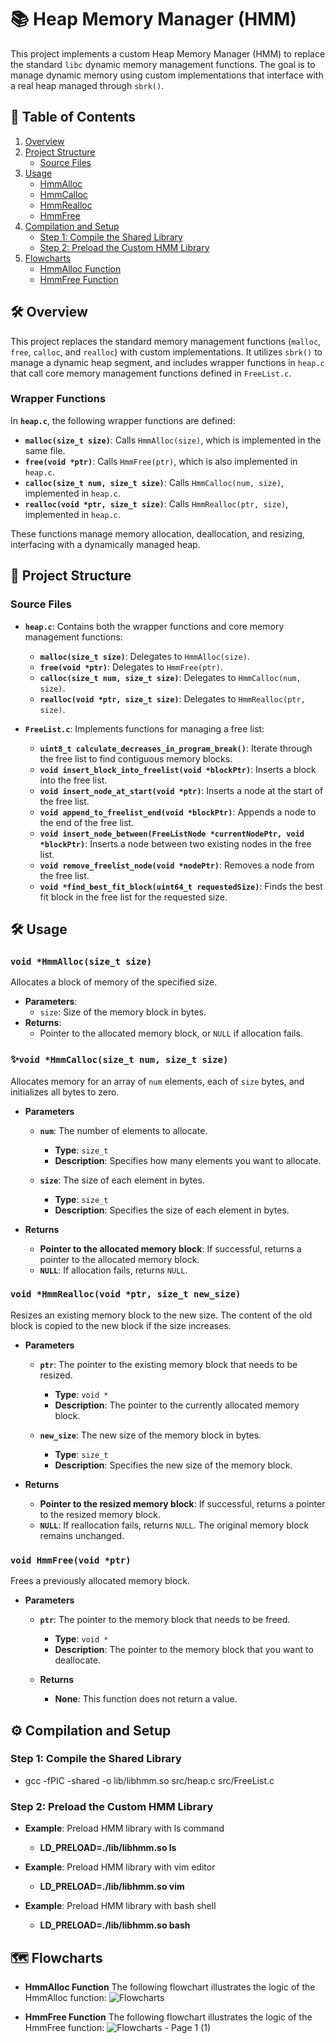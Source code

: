 # 📚 Heap Memory Manager (HMM)

This project implements a custom Heap Memory Manager (HMM) to replace the standard `libc` dynamic memory management functions. The goal is to manage dynamic memory using custom implementations that interface with a real heap managed through `sbrk()`.

## 📑 Table of Contents

1. [Overview](#overview)
2. [Project Structure](#project-structure)
   - [Source Files](#source-files)
3. [Usage](#usage)
   - [HmmAlloc](#hmmallocsize-t-size)
   - [HmmCalloc](#hmmcallocsize-t-num-size-t-size)
   - [HmmRealloc](#hmmreallocvoid--ptr-size-t-new-size)
   - [HmmFree](#hmmfreevoid--ptr)
4. [Compilation and Setup](#compilation-and-setup)
   - [Step 1: Compile the Shared Library](#step-2-compile-the-shared-library)
   - [Step 2: Preload the Custom HMM Library](#step-4-preload-the-custom-hmm-library)
5. [Flowcharts](#flowcharts)
   - [HmmAlloc Function](#hmmalloc-function)
   - [HmmFree Function](#hmmfree-function)

## 🛠️ Overview

This project replaces the standard memory management functions (`malloc`, `free`, `calloc`, and `realloc`) with custom implementations. It utilizes `sbrk()` to manage a dynamic heap segment, and includes wrapper functions in `heap.c` that call core memory management functions defined in `FreeList.c`.

### Wrapper Functions

In **`heap.c`**, the following wrapper functions are defined:
- **`malloc(size_t size)`**: Calls `HmmAlloc(size)`, which is implemented in the same file.
- **`free(void *ptr)`**: Calls `HmmFree(ptr)`, which is also implemented in `heap.c`.
- **`calloc(size_t num, size_t size)`**: Calls `HmmCalloc(num, size)`, implemented in `heap.c`.
- **`realloc(void *ptr, size_t size)`**: Calls `HmmRealloc(ptr, size)`, implemented in `heap.c`.

These functions manage memory allocation, deallocation, and resizing, interfacing with a dynamically managed heap.

## 📁 Project Structure

### Source Files

- **`heap.c`**: Contains both the wrapper functions and core memory management functions:
  - **`malloc(size_t size)`**: Delegates to `HmmAlloc(size)`.
  - **`free(void *ptr)`**: Delegates to `HmmFree(ptr)`.
  - **`calloc(size_t num, size_t size)`**: Delegates to `HmmCalloc(num, size)`.
  - **`realloc(void *ptr, size_t size)`**: Delegates to `HmmRealloc(ptr, size)`.

- **`FreeList.c`**: Implements functions for managing a free list:
  - **`uint8_t calculate_decreases_in_program_break()`**: Iterate through the free list to find contiguous memory blocks.
  - **`void insert_block_into_freelist(void *blockPtr)`**: Inserts a block into the free list.
  - **`void insert_node_at_start(void *ptr)`**: Inserts a node at the start of the free list.
  - **`void append_to_freelist_end(void *blockPtr)`**: Appends a node to the end of the free list.
  - **`void insert_node_between(FreeListNode *currentNodePtr, void *blockPtr)`**: Inserts a node between two existing nodes in the free list.
  - **`void remove_freelist_node(void *nodePtr)`**: Removes a node from the free list.
  - **`void *find_best_fit_block(uint64_t requestedSize)`**: Finds the best fit block in the free list for the requested size.
## 🛠️ Usage

### `void *HmmAlloc(size_t size)`

Allocates a block of memory of the specified size.

- **Parameters**:
  - `size`: Size of the memory block in bytes.
- **Returns**:
  - Pointer to the allocated memory block, or `NULL` if allocation fails.

### ✨`void *HmmCalloc(size_t num, size_t size)`

Allocates memory for an array of `num` elements, each of `size` bytes, and initializes all bytes to zero.

- **Parameters**

  - **`num`**: The number of elements to allocate.
      - **Type**: `size_t`
      - **Description**: Specifies how many elements you want to allocate.

  - **`size`**: The size of each element in bytes.
     - **Type**: `size_t`
     - **Description**: Specifies the size of each element in bytes.

- **Returns**
   - **Pointer to the allocated memory block**: If successful, returns a pointer to the allocated memory block.
   - **`NULL`**: If allocation fails, returns `NULL`.

### `void *HmmRealloc(void *ptr, size_t new_size)`

Resizes an existing memory block to the new size. The content of the old block is copied to the new block if the size increases.

- **Parameters**
   - **`ptr`**: The pointer to the existing memory block that needs to be resized.
       - **Type**: `void *`
       - **Description**: The pointer to the currently allocated memory block.

    - **`new_size`**: The new size of the memory block in bytes.
         - **Type**: `size_t`
         - **Description**: Specifies the new size of the memory block.

- **Returns**
     - **Pointer to the resized memory block**: If successful, returns a pointer to the resized memory block.
     - **`NULL`**: If reallocation fails, returns `NULL`. The original memory block remains unchanged.
 
### `void HmmFree(void *ptr)`

Frees a previously allocated memory block.

- **Parameters**

    - **`ptr`**: The pointer to the memory block that needs to be freed.
        - **Type**: `void *`
        - **Description**: The pointer to the memory block that you want to deallocate.
 
    - **Returns**
       - **None**: This function does not return a value.

## ⚙️ Compilation and Setup

### Step 1: Compile the Shared Library
- gcc -fPIC -shared -o lib/libhmm.so src/heap.c src/FreeList.c

### Step 2: Preload the Custom HMM Library
- **Example**: Preload HMM library with ls command
  - **LD_PRELOAD=./lib/libhmm.so ls**

- **Example**: Preload HMM library with vim editor
  - **LD_PRELOAD=./lib/libhmm.so vim**

- **Example**: Preload HMM library with bash shell
  - **LD_PRELOAD=./lib/libhmm.so bash**
 
## 🗺️ Flowcharts
- **HmmAlloc Function**
The following flowchart illustrates the logic of the HmmAlloc function:
  ![Flowcharts](https://github.com/user-attachments/assets/2051910b-4918-47cc-9f31-20ec66b685de)

- **HmmFree Function**
The following flowchart illustrates the logic of the HmmFree function:
 ![Flowcharts - Page 1 (1)](https://github.com/user-attachments/assets/dd2b4df6-4164-411f-ac78-4063a786db65)
